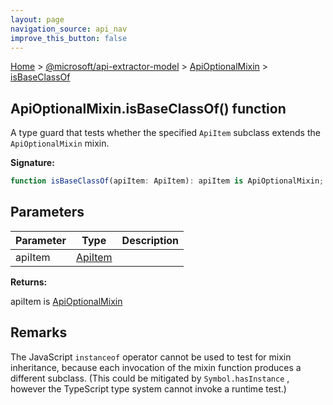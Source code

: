 ```yaml
---
layout: page
navigation_source: api_nav
improve_this_button: false
---
```



[Home](./index.md) &gt; [@microsoft/api-extractor-model](./api-extractor-model.md) &gt; [ApiOptionalMixin](./api-extractor-model.apioptionalmixin.md) &gt; [isBaseClassOf](./api-extractor-model.apioptionalmixin.isbaseclassof.md)

## ApiOptionalMixin.isBaseClassOf() function

A type guard that tests whether the specified `ApiItem` subclass extends the `ApiOptionalMixin` mixin.

<b>Signature:</b>

```typescript
function isBaseClassOf(apiItem: ApiItem): apiItem is ApiOptionalMixin;
```

## Parameters

|  Parameter | Type | Description |
|  --- | --- | --- |
|  apiItem | [ApiItem](./api-extractor-model.apiitem.md) |  |

<b>Returns:</b>

apiItem is [ApiOptionalMixin](./api-extractor-model.apioptionalmixin.md)

## Remarks

The JavaScript `instanceof` operator cannot be used to test for mixin inheritance, because each invocation of the mixin function produces a different subclass. (This could be mitigated by `Symbol.hasInstance` , however the TypeScript type system cannot invoke a runtime test.)
